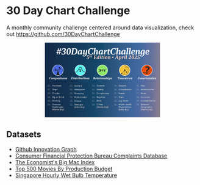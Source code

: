 # 30 Day Chart Challenge

A monthly community challenge centered around data visualization, check out https://github.com/30DayChartChallenge

<p align="center">
<img src="prompts.png" width="60%">
</p>

## Datasets
- [Github Innovation Graph](https://github.com/github/innovationgraph/tree/main)
- [Consumer Financial Protection Bureau Complaints Database](https://www.consumerfinance.gov/data-research/consumer-complaints/#download-the-data)
- [The Economist's Big Mac Index](https://github.com/TheEconomist/big-mac-data/tree/master)
- [Top 500 Movies By Production Budget](https://www.kaggle.com/datasets/mitchellharrison/top-500-movies-budget)
- [Singapore Hourly Wet Bulb Temperature](https://data.gov.sg/datasets/d_f222c70a7c00c5a5a9d4ec432d67f6e8/view)